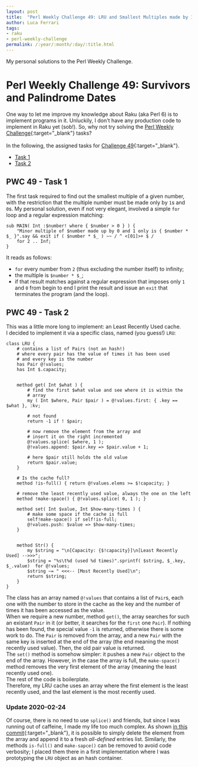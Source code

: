 ```yaml
---
layout: post
title:  "Perl Weekly Challenge 49: LRU and Smallest Multiples made by 1 and 0"
author: Luca Ferrari
tags:
- raku
- perl-weekly-challenge
permalink: /:year/:month/:day/:title.html
---
```

My personal solutions to the Perl Weekly Challenge.

# Perl Weekly Challenge 49: Survivors and Palindrome Dates

One way to let me improve my knowledge about Raku (aka Perl 6) is to implement programs in it.
Unluckily, I don't have any production code to implement in Raku yet (sob!).
So, why not try solving the [Perl Weekly Challenge](https://perlweeklychallenge.org/){:target="_blank"} tasks?
<br/>
<br/>
In the following, the assigned tasks for [Challenge 49](https://perlweeklychallenge.org/blog/perl-weekly-challenge-049/){:target="_blank"}.
<br/>
- [Task 1](#task1)
- [Task 2](#task2)


<a name="task1"></a>
## PWC 49 - Task 1

The first task required to find out the smallest multiple of a given number, with the restriction that the multiple number must be made only by `1`s and `0`s.
My personal solution, even if not very elegant, involved a simple `for` loop and a regular expression matching:

```perl6
sub MAIN( Int :$number! where { $number > 0 } ) {
    "Minor multiple of $number made up by 0 and 1 only is { $number * $_ }".say && exit if ( $number * $_ ) ~~ / ^ <[01]>+ $ /
    for 2 .. Inf;
}
```

It reads as follows:
- `for` every number from `2` (thus excluding the number itself) to infinity;
- the multiple is `$number * $_`;
- if that result matches against a regular expression that imposes only `1` and `0` from begin to end I print the result and issue an `exit` that terminates the program (and the loop).





<a name="task2"></a>
## PWC 49 - Task 2

This was a little more long to implement: an Least Recently Used cache.
<br/>
I decided to implement it via a specific class, named (you guess!) `LRU`:

```perl6
class LRU {
    # contains a list of Pairs (not an hash!)
    # where every pair has the value of times it has been used
    # and every key is the number
    has Pair @!values;
    has Int $.capacity;


    method get( Int $what ) {
        # find the first $what value and see where it is within the
        # array
        my ( Int $where, Pair $pair ) = @!values.first: { .key == $what }, :kv;

        # not found
        return -1 if ! $pair;

        # now remove the element from the array and
        # insert it on the right incremented
        @!values.splice( $where, 1 );
        @!values.append: $pair.key => $pair.value + 1;

        # here $pair still holds the old value
        return $pair.value;
    }

    # Is the cache full?
    method !is-full() { return @!values.elems >= $!capacity; }

    # remove the least recently used value, always the one on the left
    method !make-space() { @!values.splice( 0, 1 ); }

    method set( Int $value, Int $how-many-times ) {
        # make some space if the cache is full
        self!make-space() if self!is-full;
        @!values.push: $value => $how-many-times;
    }


    method Str() {
        my $string = "\n[Capacity: {$!capacity}]\n[Least Recently Used] -->>>";
        $string = "%s\t%d (used %d times)".sprintf( $string, $_.key, $_.value)  for @!values;
        $string ~= " <<<-- [Most Recently Used]\n";
        return $string;
    }
}

```

The class has an array named `@!values` that contains a list of `Pair`s, each one with the number to store in the cache as the key and the number of times it has been accessed as the value.
<br/>
When we require a new number, method `get()`, the array searches for such an existant `Pair` in it (or better, it searches for the `first` one `Pair`). If nothing has been found, the special value `-1` is returned, otherwise there is some work to do. The `Pair` is removed from the array, and a new `Pair` with the same key is inserted at the end of the array (the end meaning the most recently used value). Then, the old pair value is returned.
<br/>
The `set()` method is somehow simpler: it pushes a new `Pair` object to the end of the array. However, in the case the array is full, the `make-space()` method removes the very first element of the array (meaning the least recently used one).
<br/>
The rest of the code is boilerplate.
<br/>
Therefore, my LRU cache uses an array where the first element is the least recently used, and the last element is the most recently used.

### Update 2020-02-24

Of course, there is no need to use `splice()` and friends, but since I was running out of caffeine, I made my life too much complex.
As shown [in this commit](https://github.com/fluca1978/perlweeklychallenge-club/commit/c60c42d569995cc87f37a2171fe09f153e8ddaf1){:target="_blank"}, it is possible to simply delete the element from the array and append it to a fresh *all-defined* entries list. Similarly, the methods `is-full()` and `make-sapce()` can be removed to avoid code verbosity; I placed them there in a first implementation where I was prototyping the `LRU` object as an hash container.
